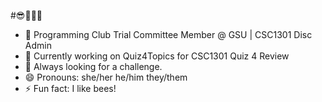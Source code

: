 #😎🐝🐝🐝

- 🐝 Programming Club Trial Committee Member @ GSU | CSC1301 Disc Admin
- 🔭 Currently working on Quiz4Topics for CSC1301 Quiz 4 Review
- 👯 Always looking for a challenge.
- 😄 Pronouns: she/her he/him they/them
- ⚡ Fun fact: I like bees!

